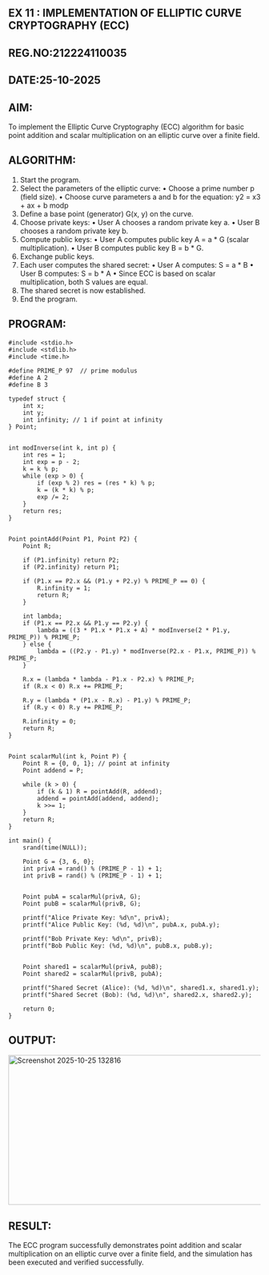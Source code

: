 ## EX 11 : IMPLEMENTATION OF ELLIPTIC CURVE CRYPTOGRAPHY (ECC)
## REG.NO:212224110035
## DATE:25-10-2025
## AIM:

To implement the Elliptic Curve Cryptography (ECC) algorithm for basic point addition and scalar multiplication on an elliptic curve over a finite field.


## ALGORITHM:
1.	Start the program.
2.	Select the parameters of the elliptic curve:
•	Choose a prime number p (field size).
•	Choose curve parameters a and b for the equation:
y2 = x3 + ax + b modp
2.	Define a base point (generator) G(x, y) on the curve.
3.	Choose private keys:
•	User A chooses a random private key a.
•	User B chooses a random private key b.
4.	Compute public keys:
•	User A computes public key A = a * G (scalar multiplication).
•	User B computes public key B = b * G.
5.	Exchange public keys.
6.	Each user computes the shared secret:
•	User A computes: S = a * B
•	User B computes: S = b * A
•	Since ECC is based on scalar multiplication, both S values are equal.
7.	The shared secret is now established.
8.	End the program.

## PROGRAM:
```
#include <stdio.h>
#include <stdlib.h>
#include <time.h>

#define PRIME_P 97  // prime modulus
#define A 2
#define B 3

typedef struct {
    int x;
    int y;
    int infinity; // 1 if point at infinity
} Point;


int modInverse(int k, int p) {
    int res = 1;
    int exp = p - 2;
    k = k % p;
    while (exp > 0) {
        if (exp % 2) res = (res * k) % p;
        k = (k * k) % p;
        exp /= 2;
    }
    return res;
}


Point pointAdd(Point P1, Point P2) {
    Point R;

    if (P1.infinity) return P2;
    if (P2.infinity) return P1;

    if (P1.x == P2.x && (P1.y + P2.y) % PRIME_P == 0) {
        R.infinity = 1;
        return R;
    }

    int lambda;
    if (P1.x == P2.x && P1.y == P2.y) {
        lambda = ((3 * P1.x * P1.x + A) * modInverse(2 * P1.y, PRIME_P)) % PRIME_P;
    } else {
        lambda = ((P2.y - P1.y) * modInverse(P2.x - P1.x, PRIME_P)) % PRIME_P;
    }

    R.x = (lambda * lambda - P1.x - P2.x) % PRIME_P;
    if (R.x < 0) R.x += PRIME_P;

    R.y = (lambda * (P1.x - R.x) - P1.y) % PRIME_P;
    if (R.y < 0) R.y += PRIME_P;

    R.infinity = 0;
    return R;
}


Point scalarMul(int k, Point P) {
    Point R = {0, 0, 1}; // point at infinity
    Point addend = P;

    while (k > 0) {
        if (k & 1) R = pointAdd(R, addend);
        addend = pointAdd(addend, addend);
        k >>= 1;
    }
    return R;
}

int main() {
    srand(time(NULL));

    Point G = {3, 6, 0}; 
    int privA = rand() % (PRIME_P - 1) + 1; 
    int privB = rand() % (PRIME_P - 1) + 1; 

    
    Point pubA = scalarMul(privA, G);
    Point pubB = scalarMul(privB, G);

    printf("Alice Private Key: %d\n", privA);
    printf("Alice Public Key: (%d, %d)\n", pubA.x, pubA.y);

    printf("Bob Private Key: %d\n", privB);
    printf("Bob Public Key: (%d, %d)\n", pubB.x, pubB.y);

    
    Point shared1 = scalarMul(privA, pubB);
    Point shared2 = scalarMul(privB, pubA);

    printf("Shared Secret (Alice): (%d, %d)\n", shared1.x, shared1.y);
    printf("Shared Secret (Bob): (%d, %d)\n", shared2.x, shared2.y);

    return 0;
}
```
## OUTPUT:

<img width="723" height="299" alt="Screenshot 2025-10-25 132816" src="https://github.com/user-attachments/assets/61dcd504-324f-40dd-8dd6-474b74ea7065" />

## RESULT:

The ECC program successfully demonstrates point addition and scalar multiplication on an elliptic curve over a finite field, and the simulation has been executed and verified successfully.
